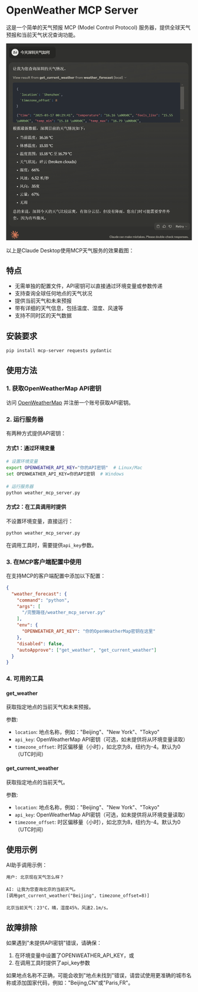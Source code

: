 # OpenWeather MCP Server

这是一个简单的天气预报 MCP (Model Control Protocol) 服务器，提供全球天气预报和当前天气状况查询功能。

<img src="image.png" alt="Claude Desktop使用MCP天气服务" width="600">

以上是Claude Desktop使用MCP天气服务的效果截图：

## 特点

- 无需单独的配置文件，API密钥可以直接通过环境变量或参数传递
- 支持查询全球任何地点的天气状况
- 提供当前天气和未来预报
- 带有详细的天气信息，包括温度、湿度、风速等
- 支持不同时区的天气数据

## 安装要求

```
pip install mcp-server requests pydantic
```

## 使用方法

### 1. 获取OpenWeatherMap API密钥

访问 [OpenWeatherMap](https://openweathermap.org/) 并注册一个账号获取API密钥。

### 2. 运行服务器

有两种方式提供API密钥：

#### 方式1：通过环境变量

```bash
# 设置环境变量
export OPENWEATHER_API_KEY="你的API密钥"  # Linux/Mac
set OPENWEATHER_API_KEY=你的API密钥  # Windows

# 运行服务器
python weather_mcp_server.py
```

#### 方式2：在工具调用时提供

不设置环境变量，直接运行：

```bash
python weather_mcp_server.py
```

在调用工具时，需要提供`api_key`参数。

### 3. 在MCP客户端配置中使用

在支持MCP的客户端配置中添加以下配置：

```json
{
  "weather_forecast": {
    "command": "python",
    "args": [
      "/完整路径/weather_mcp_server.py"
    ],
    "env": {
      "OPENWEATHER_API_KEY": "你的OpenWeatherMap密钥在这里"
    },
    "disabled": false,
    "autoApprove": ["get_weather", "get_current_weather"]
  }
}
```

### 4. 可用的工具

#### get_weather

获取指定地点的当前天气和未来预报。

参数:
- `location`: 地点名称，例如："Beijing"、"New York"、"Tokyo"
- `api_key`: OpenWeatherMap API密钥（可选，如未提供将从环境变量读取）
- `timezone_offset`: 时区偏移量（小时），如北京为8，纽约为-4。默认为0（UTC时间）

#### get_current_weather

获取指定地点的当前天气。

参数:
- `location`: 地点名称，例如："Beijing"、"New York"、"Tokyo"
- `api_key`: OpenWeatherMap API密钥（可选，如未提供将从环境变量读取）
- `timezone_offset`: 时区偏移量（小时），如北京为8，纽约为-4。默认为0（UTC时间）

## 使用示例

AI助手调用示例：

```
用户: 北京现在天气怎么样？

AI: 让我为您查询北京的当前天气。
[调用get_current_weather("Beijing", timezone_offset=8)]

北京当前天气：23°C，晴，湿度45%，风速2.1m/s。
```

## 故障排除

如果遇到"未提供API密钥"错误，请确保：
1. 在环境变量中设置了OPENWEATHER_API_KEY，或
2. 在调用工具时提供了api_key参数

如果地点名称不正确，可能会收到"地点未找到"错误，请尝试使用更准确的城市名称或添加国家代码，例如："Beijing,CN"或"Paris,FR"。 